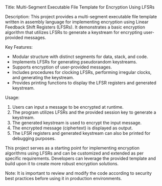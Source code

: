 Title: Multi-Segment Executable File Template for Encryption Using LFSRs

Description:
This project provides a multi-segment executable file template written in assembly language for implementing encryption using Linear Feedback Shift Registers (LFSRs). It demonstrates a basic encryption algorithm that utilizes LFSRs to generate a keystream for encrypting user-provided messages.

Key Features:
- Modular structure with distinct segments for data, stack, and code.
- Implements LFSRs for generating pseudorandom keystreams.
- Supports encryption of user-provided messages.
- Includes procedures for clocking LFSRs, performing irregular clocks, and generating the keystream.
- Provides printing functions to display the LFSR registers and generated keystream.

Usage:
1. Users can input a message to be encrypted at runtime.
2. The program utilizes LFSRs and the provided session key to generate a keystream.
3. The generated keystream is used to encrypt the input message.
4. The encrypted message (ciphertext) is displayed as output.
5. The LFSR registers and generated keystream can also be printed for debugging purposes.

This project serves as a starting point for implementing encryption algorithms using LFSRs and can be customized and extended as per specific requirements. Developers can leverage the provided template and build upon it to create more robust encryption solutions.

Note: It is important to review and modify the code according to security best practices before using it in production environments.
